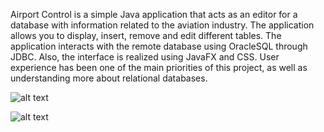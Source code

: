 Airport Control is a simple Java application that acts as an editor for a database with information related to the aviation industry. The application allows you to display, insert, remove and edit different tables. The application interacts with the remote database using OracleSQL through JDBC. Also, the interface is realized using JavaFX and CSS.  User experience has been one of the main priorities of this project, as well as understanding more about relational databases.



![alt text](https://i.imgur.com/rszkNgX.png)

![alt text](https://i.imgur.com/imtvzu1.png)
